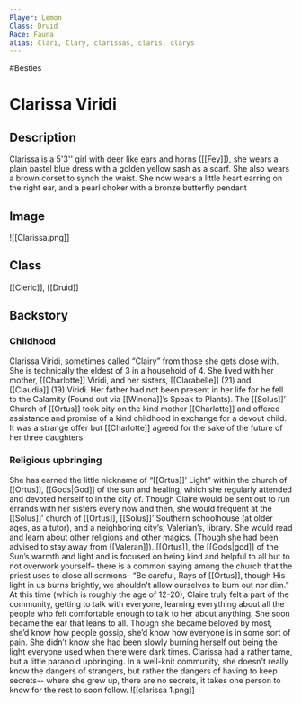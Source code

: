 ```yaml
---
Player: Lemon
Class: Druid
Race: Fauna
alias: Clari, Clary, clarissas, claris, clarys
---
```

#Besties
# Clarissa Viridi
## Description
Clarissa is a 5'3'' girl with deer like ears and horns ([[Fey]]), she wears a plain pastel blue dress with a golden yellow sash as a scarf. She also wears a brown corset to synch the waist. She now wears a little heart earring on the right ear, and a pearl choker with a bronze butterfly pendant
## Image
![[Clarissa.png]]
## Class
[[Cleric]], [[Druid]]
## Backstory
### Childhood
Clarissa Viridi, sometimes called “Clairy” from those she gets close with. She is technically the eldest of 3 in a household of 4. She lived with her mother, [[Charlotte]] Viridi, and her sisters, [[Clarabelle]] (21) and [[Claudia]] (19) Viridi. Her father had not been present in her life for he fell to the Calamity (Found out via [[Winona]]’s Speak to Plants). The [[Solus]]’ Church of [[Ortus]] took pity on the kind mother [[Charlotte]] and offered assistance and promise of a kind childhood in exchange for a devout child. It was a strange offer but [[Charlotte]] agreed for the sake of the future of her three daughters.

### Religious upbringing
She has earned the little nickname of “[[Ortus]]’ Light” within the church of [[Ortus]], [[Gods|God]] of the sun and healing, which she regularly attended and devoted herself to in the city of. Though Claire would be sent out to run errands with her sisters every now and then, she would frequent at the [[Solus]]’ church of [[Ortus]], [[Solus]]’ Southern schoolhouse (at older ages, as a tutor), and a neighboring city’s, Valerian’s, library. She would read and learn about other religions and other magics. (Though she had been advised to stay away from [[Valeran]]). [[Ortus]], the [[Gods|god]] of the Sun’s warmth and light and is focused on being kind and helpful to all but to not overwork yourself– there is a common saying among the church that the priest uses to close all sermons– “Be careful, Rays of [[Ortus]], though His light in us burns brightly, we shouldn't allow ourselves to burn out nor dim.” At this time (which is roughly the age of 12-20), Claire truly felt a part of the community, getting to talk with everyone, learning everything about all the people who felt comfortable enough to talk to her about anything. She soon became the ear that leans to all. Though she became beloved by most, she’d know how people gossip, she’d know how everyone is in some sort of pain. She didn’t know she had been slowly burning herself out being the light everyone used when there were dark times. Clarissa had a rather tame, but a little paranoid upbringing. In a well-knit community, she doesn't really know the dangers of strangers, but rather the dangers of having to keep secrets-- where she grew up, there are no secrets, it takes one person to know for the rest to soon follow.
![[clarissa 1.png]]